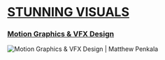 # [STUNNING VISUALS](https://matthewpenkala.com/?REEL=OPEN)
### [Motion Graphics & VFX Design](https://matthewpenkala.com/)

![Motion Graphics & VFX Design | Matthew Penkala](https://uploads-ssl.webflow.com/612bed10f5fea63618336469/6173db678d8dbc67ec982236_MTP-SV_OPEN-GRAPH_HOME.jpg)

<!--
**matthewpenkala/matthewpenkala** is a ✨ _special_ ✨ repository because its `README.md` (this file) appears on your GitHub profile.

Here are some ideas to get you started:

- 🔭 I’m currently working on ...
- 🌱 I’m currently learning ...
- 👯 I’m looking to collaborate on ...
- 🤔 I’m looking for help with ...
- 💬 Ask me about ...
- 📫 How to reach me: ...
- 😄 Pronouns: ...
- ⚡ Fun fact: ...
-->
